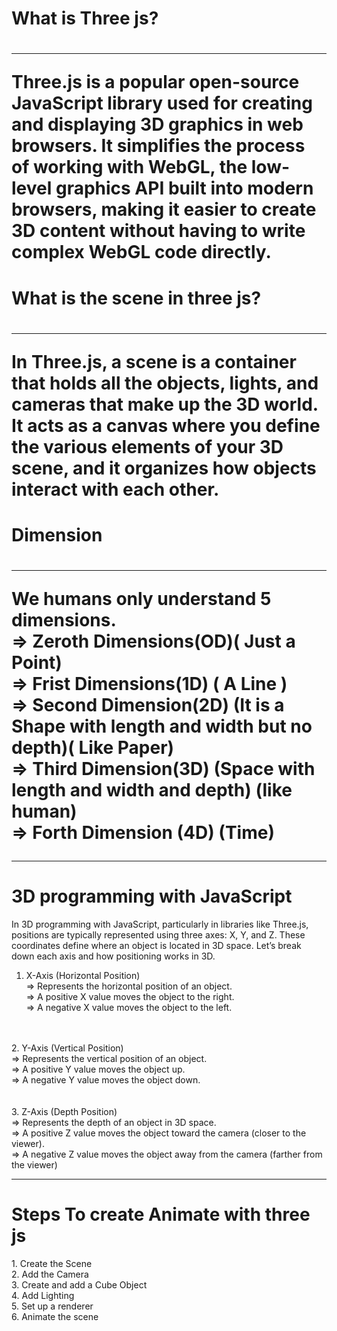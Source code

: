 
<h1>What is Three js?<h1>
<hr>
Three.js is a popular open-source JavaScript library used for creating and displaying 3D graphics in web browsers. It simplifies the process of working with WebGL, the low-level graphics API built into modern browsers, making it easier to create 3D content without having to write complex WebGL code directly. <br>


<h1>What is the scene in three js? <h1>
<hr>
In Three.js, a scene is a container that holds all the objects, lights, and cameras that make up the 3D world. It acts as a canvas where you define the various elements of your 3D scene, and it organizes how objects interact with each other. <br>


<h1>Dimension<h1>
<hr>
We humans only understand 5 dimensions. <br>
=> Zeroth Dimensions(OD)( Just a Point) <br>
=> Frist Dimensions(1D) ( A Line ) <br>
=> Second Dimension(2D) (It is a Shape with length and width but no depth)( Like Paper) <br>
=> Third Dimension(3D) (Space with  length and width and depth) (like human) <br>
=> Forth Dimension (4D) (Time) <br>

<hr>

<h1>3D programming with JavaScript</h1>
In 3D programming with JavaScript, particularly in libraries like Three.js, positions are typically represented using three axes: X, Y, and Z. These coordinates define where an object is located in 3D space. Let’s break down each axis and how positioning works in 3D.

1. X-Axis (Horizontal Position) <br>
=> Represents the horizontal position of an object.<br>
=> A positive X value moves the object to the right.<br>
=> A negative X value moves the object to the left.<br>
<br>
<br>
2. Y-Axis (Vertical Position)<br>
=> Represents the vertical position of an object.<br>
=> A positive Y value moves the object up.<br>
=> A negative Y value moves the object down.<br>
<br>
<br>
3. Z-Axis (Depth Position) <br>
=> Represents the depth of an object in 3D space. <br>
=> A positive Z value moves the object toward the camera (closer to the viewer). <br>
=> A negative Z value moves the object away from the camera (farther from the viewer) <br>

<hr>

<h1>Steps To create Animate with three js</h1>
1. Create the Scene <br>
2. Add the Camera <br>
3. Create and add a Cube Object <br>
4. Add Lighting <br>
5. Set up a renderer <br>
6. Animate the scene <br>
